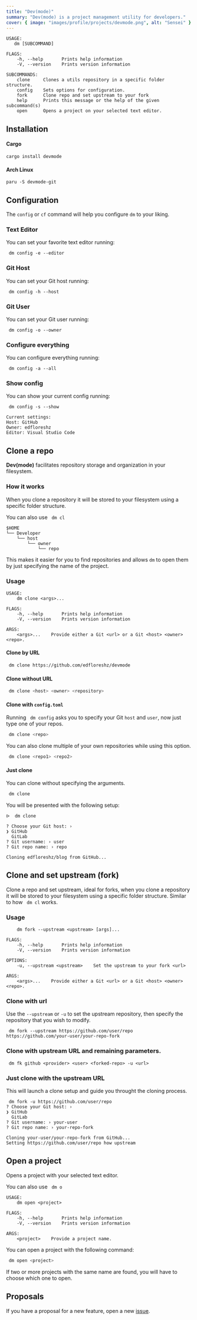 ```yaml
---
title: "Dev(mode)"
summary: "Dev(mode) is a project management utility for developers."
cover: { image: "images/profile/projects/devmode.png", alt: "Sensei" }
---
```


```
USAGE:
   dm [SUBCOMMAND]

FLAGS:
    -h, --help       Prints help information
    -V, --version    Prints version information

SUBCOMMANDS:
    clone     Clones a utils repository in a specific folder structure.
    config    Sets options for configuration.
    fork      Clone repo and set upstream to your fork
    help      Prints this message or the help of the given subcommand(s)
    open      Opens a project on your selected text editor.
```

## Installation

#### Cargo

```
cargo install devmode
```
#### Arch Linux
```
paru -S devmode-git
```

## Configuration

The `config` or `cf` command will help you configure `dm` to your liking.

### Text Editor

You can set your favorite text editor running:

```
 dm config -e --editor
```

### Git Host

You can set your Git host running:

```
 dm config -h --host
```

### Git User

You can set your Git user running:

```
 dm config -o --owner
```

### Configure everything

You can configure everything running:

```
 dm config -a --all
```

### Show config

You can show your current config running:

```
 dm config -s --show

Current settings:
Host: GitHub
Owner: edfloreshz
Editor: Visual Studio Code
```

## Clone a repo

**Dev(mode)** facilitates repository storage and organization in your filesystem.

### How it works

When you clone a repository it will be stored to your filesystem using a specific folder structure.

You can also use ` dm cl`

```
$HOME
└── Developer
    └── host
        └── owner
            └── repo
```

This makes it easier for you to find repositories and allows `dm` to open them by just specifying the name of the
project.

### Usage

```
USAGE:
    dm clone <args>...

FLAGS:
    -h, --help       Prints help information
    -V, --version    Prints version information

ARGS:
    <args>...    Provide either a Git <url> or a Git <host> <owner> <repo>.
```

#### Clone by URL

```bash
 dm clone https://github.com/edfloreshz/devmode
```

#### Clone without URL

```bash
 dm clone <host> <owner> <repository>
```

#### Clone with `config.toml`

Running ` dm config` asks you to specify your Git `host` and `user`, now just type one of your repos.

```bash
 dm clone <repo>
```

You can also clone multiple of your own repositories while using this option.

```bash
 dm clone <repo1> <repo2>
```

#### Just clone

You can clone without specifying the arguments.

```bash
 dm clone
```

You will be presented with the following setup:

```
ᐅ  dm clone

? Choose your Git host: ›
❯ GitHub
  GitLab
? Git username: › user
? Git repo name: › repo

Cloning edfloreshz/blog from GitHub...
```

## Clone and set upstream (fork)

Clone a repo and set upstream, ideal for forks, when you clone a repository it will be stored to your filesystem using a
specific folder structure. Similar to how ` dm cl` works.

### Usage

```
    dm fork --upstream <upstream> [args]...

FLAGS:
    -h, --help       Prints help information
    -V, --version    Prints version information

OPTIONS:
    -u, --upstream <upstream>    Set the upstream to your fork <url>

ARGS:
    <args>...    Provide either a Git <url> or a Git <host> <owner> <repo>.

```

### Clone with url

Use the `--upstream` or `-u` to set the upstream repository, then specify the repository that you wish to modify.

```
 dm fork --upstream https://github.com/user/repo https://github.com/your-user/your-repo-fork
```

### Clone with upstream URL and remaining parameters.

```
 dm fk github <provider> <user> <forked-repo> -u <url>
```

### Just clone with the upstream URL

This will launch a clone setup and guide you throught the cloning process.

```
 dm fork -u https://github.com/user/repo
? Choose your Git host: ›
❯ GitHub
  GitLab
? Git username: › your-user
? Git repo name: › your-repo-fork

Cloning your-user/your-repo-fork from GitHub...
Setting https://github.com/user/repo how upstream
```

## Open a project

Opens a project with your selected text editor.

You can also use ` dm o`

```
USAGE:
    dm open <project>

FLAGS:
    -h, --help       Prints help information
    -V, --version    Prints version information

ARGS:
    <project>    Provide a project name.
```

You can open a project with the following command:

```bash
 dm open <project>
```

If two or more projects with the same name are found, you will have to choose which one to open.

## Proposals

If you have a proposal for a new feature, open a new [issue](https://github.com/edfloreshz/devmode/issues).
